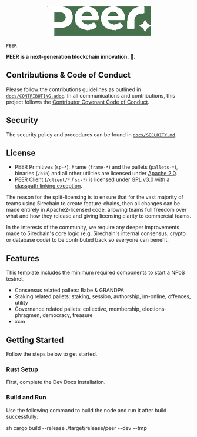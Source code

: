 <p align="center">
  <img src="/peerlogo.jpg">
</p><code>PEER</code></h1>

 <strong> PEER is a next-generation blockchain innovation.</strong> 🚀.



## Contributions & Code of Conduct

Please follow the contributions guidelines as outlined in [`docs/CONTRIBUTING.adoc`](docs/CONTRIBUTING.adoc). In all communications and contributions, this project follows the [Contributor Covenant Code of Conduct](docs/CODE_OF_CONDUCT.md).

## Security

The security policy and procedures can be found in [`docs/SECURITY.md`](docs/SECURITY.md).

## License

- PEER Primitives (`sp-*`), Frame (`frame-*`) and the pallets (`pallets-*`), binaries (`/bin`) and all other utilities are licensed under [Apache 2.0](LICENSE-APACHE2).
- PEER Client (`/client/*` / `sc-*`) is licensed under [GPL v3.0 with a classpath linking exception](LICENSE-GPL3).

The reason for the split-licensing is to ensure that for the vast majority of teams using 5irechain to create feature-chains, then all changes can be made entirely in Apache2-licensed code, allowing teams full freedom over what and how they release and giving licensing clarity to commercial teams.

In the interests of the community, we require any deeper improvements made to 5irechain's core logic (e.g. 5irechain's internal consensus, crypto or database code) to be contributed back so everyone can benefit.

## Features

This template includes the minimum required components to start a NPoS testnet.

* Consensus related pallets: Babe & GRANDPA
* Staking related pallets: staking, session, authorship, im-online, offences, utility
* Governance related pallets: collective, membership, elections-phragmen, democracy, treasure
* xcm 


## Getting Started

Follow the steps below to get started.

### Rust Setup

First, complete the Dev Docs Installation.

### Build and Run

Use the following command to build the node and run it after build successfully:

sh
cargo build --release
./target/release/peer --dev --tmp
